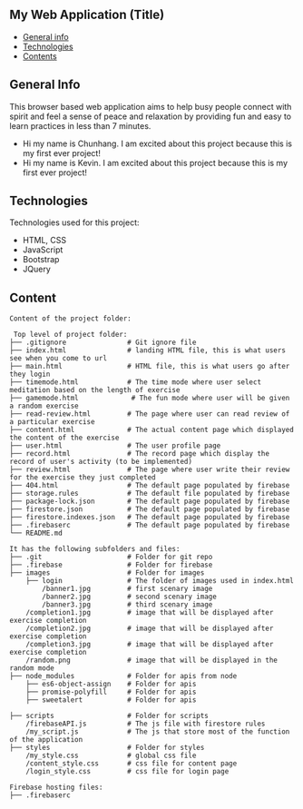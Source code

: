 ## My Web Application (Title)

- [General info](#general-info)
- [Technologies](#technologies)
- [Contents](#content)

## General Info

This browser based web application aims to help busy people connect with spirit and feel a sense of peace and relaxation by providing fun and easy to learn practices in less than 7 minutes.

* Hi my name is Chunhang. I am excited about this project because this is my first ever project!
* Hi my name is Kevin. I am excited about this project because this is my first ever project!
	
## Technologies

Technologies used for this project:

- HTML, CSS
- JavaScript
- Bootstrap
- JQuery

## Content
```
Content of the project folder:

 Top level of project folder:
├── .gitignore               # Git ignore file
├── index.html               # landing HTML file, this is what users see when you come to url
├── main.html                # HTML file, this is what users go after they login
├── timemode.html            # The time mode where user select meditation based on the length of exercise 
├── gamemode.html             # The fun mode where user will be given a random exercise
├── read-review.html         # The page where user can read review of a particular exercise
├── content.html             # The actual content page which displayed the content of the exercise
├── user.html                # The user profile page
├── record.html              # The record page which display the record of user's activity (to be implemented)
├── review.html              # The page where user write their review for the exercise they just completed
├── 404.html                 # The default page populated by firebase
├── storage.rules            # The default file populated by firebase
├── package-lock.json        # The default page populated by firebase
├── firestore.json           # The default page populated by firebase
├── firestore.indexes.json   # The default page populated by firebase
├── .firebaserc              # The default page populated by firebase
└── README.md

It has the following subfolders and files:
├── .git                     # Folder for git repo
├── .firebase                # Folder for firebase
├── images                   # Folder for images
    ├── login                # The folder of images used in index.html
        /banner1.jpg         # first scenary image
        /banner2.jpg         # second scenary image
        /banner3.jpg         # third scenary image
    /completion1.jpg         # image that will be displayed after exercise completion
    /completion2.jpg         # image that will be displayed after exercise completion
    /completion3.jpg         # image that will be displayed after exercise completion
    /random.png              # image that will be displayed in the random mode
├── node_modules             # Folder for apis from node
    ├── es6-object-assign    # Folder for apis
    ├── promise-polyfill     # Folder for apis
    ├── sweetalert           # Folder for apis

├── scripts                  # Folder for scripts
    /firebaseAPI.js          # The js file with firestore rules
    /my_script.js            # The js that store most of the function of the application
├── styles                   # Folder for styles
    /my_style.css            # global css file
    /content_style.css       # css file for content page
    /login_style.css         # css file for login page

Firebase hosting files:
├── .firebaserc

```


